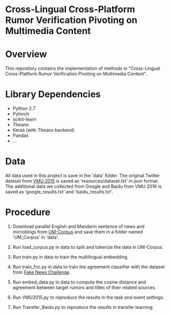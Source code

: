 # Cross-Lingual Cross-Platform Rumor Verification Pivoting on Multimedia Content

# Overview

This repository contains the implementation of methods in "Cross-Lingual Cross-Platform Rumor Verification Pivoting on Multimedia Content".

# Library Dependencies
  - Python 2.7
  - Pytorch
  - scikit-learn
  - Theano
  - Keras (with Theano backend)
  - Pandas
  - ...

# Data
All data used in this project is save in the 'data' folder. The original Twitter dataset from [VMU 2015](https://github.com/MKLab-ITI/image-verification-corpus) is saved as ‘resources/dataset.txt’ in json format. The additional data we collected from Google and Baidu from VMU 2016 is saved as ‘google_results.txt’ and 'baidu_results.txt'.


# Procedure
1.	Download parallel English and Mandarin sentence of news and microblogs from [UM-Corpus](http://nlp2ct.cis.umac.mo/um-corpus/index.html) and save them in a folder named 'UM_Corpus' in 'data'.

2.	Run load_corpus.py in data to split and tokenize the data in UM-Corpus.

3.	Run train.py in data to train the multilingual embedding.

4.	Run train_fnc.py in data to train the agreement classifier with the dataset from [Fake News Challenge](http://www.fakenewschallenge.org/).

5.  Run embed_data.py in data to compute the cosine distance and agreement between target rumors and titles of their related sources.

6.	Run VMU2015.py to reproduce the results in the task and event settings.

7.	Run Transfer_Baidu.py to reproduce the results in transfer learning.
